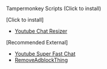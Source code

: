 Tampermonkey Scripts (Click to install)

[Click to install]
- [Youtube Chat Resizer](https://github.com/rasonpang/Tampermonkey-Better-Youtube/raw/main/Youtube-Chat-Resizer.user.js)

[Recommended External]
- [Youtube Super Fast Chat](https://update.greasyfork.org/scripts/469878/YouTube%20Super%20Fast%20Chat.user.js)
- [RemoveAdblockThing](https://github.com/TheRealJoelmatic/RemoveAdblockThing/raw/main/Youtube-Ad-blocker-Reminder-Remover.user.js)
